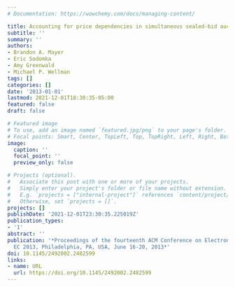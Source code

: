 ```yaml
---
# Documentation: https://wowchemy.com/docs/managing-content/

title: Accounting for price dependencies in simultaneous sealed-bid auctions
subtitle: ''
summary: ''
authors:
- Brandon A. Mayer
- Eric Sodomka
- Amy Greenwald
- Michael P. Wellman
tags: []
categories: []
date: '2013-01-01'
lastmod: 2021-12-01T18:30:35-05:00
featured: false
draft: false

# Featured image
# To use, add an image named `featured.jpg/png` to your page's folder.
# Focal points: Smart, Center, TopLeft, Top, TopRight, Left, Right, BottomLeft, Bottom, BottomRight.
image:
  caption: ''
  focal_point: ''
  preview_only: false

# Projects (optional).
#   Associate this post with one or more of your projects.
#   Simply enter your project's folder or file name without extension.
#   E.g. `projects = ["internal-project"]` references `content/project/deep-learning/index.md`.
#   Otherwise, set `projects = []`.
projects: []
publishDate: '2021-12-01T23:30:35.225019Z'
publication_types:
- '1'
abstract: ''
publication: '*Proceedings of the fourteenth ACM Conference on Electronic Commerce,
  EC 2013, Philadelphia, PA, USA, June 16-20, 2013*'
doi: 10.1145/2492002.2482599
links:
- name: URL
  url: https://doi.org/10.1145/2492002.2482599
---
```

